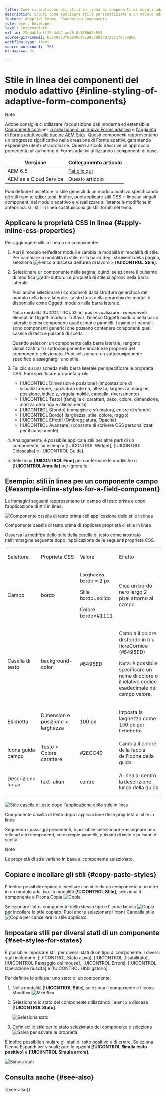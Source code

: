 ```yaml
---
title: Come si applicano gli stili in linea ai componenti di moduli adattivi?
description: Scopri come applicare stili personalizzati a un modulo adattivo, e come applicare le proprietà CSS in linea ai singoli componenti di un modulo adattivo.
feature: Adaptive Forms, Foundation Components
role: User, Developer
level: Intermediate
exl-id: 25adabfb-ff19-4cb2-aef5-0a8086d2e552
source-git-commit: b5340c23f0a2496f0528530bdd072871f0d70d62
workflow-type: tm+mt
source-wordcount: '761'
ht-degree: 3%

---
```


# Stile in linea dei componenti del modulo adattivo {#inline-styling-of-adaptive-form-components}

>[!NOTE]
>
> Adobe consiglia di utilizzare l&#39;acquisizione dati moderna ed estensibile [Componenti core](https://experienceleague.adobe.com/docs/experience-manager-core-components/using/adaptive-forms/introduction.html?lang=it) per [la creazione di un nuovo Forms adattivo](/help/forms/creating-adaptive-form-core-components.md) o [l&#39;aggiunta di Forms adattivo alle pagine AEM Sites](/help/forms/create-or-add-an-adaptive-form-to-aem-sites-page.md). Questi componenti rappresentano un progresso significativo nella creazione di Forms adattivi, garantendo esperienze utente straordinarie. Questo articolo descrive un approccio precedente all’authoring di Forms adattivi utilizzando i componenti di base.

| Versione | Collegamento articolo |
| -------- | ---------------------------- |
| AEM 6.5 | [Fai clic qui](https://experienceleague.adobe.com/docs/experience-manager-65/forms/adaptive-forms-basic-authoring/inline-style-adaptive-forms.html) |
| AEM as a Cloud Service | Questo articolo |

Puoi definire l&#39;aspetto e lo stile generali di un modulo adattivo specificando gli stili tramite [editor temi](themes.md). Inoltre, puoi applicare stili CSS in linea ai singoli componenti del modulo adattivo e visualizzare all’istante le modifiche in anteprima. Gli stili in linea sostituiscono gli stili forniti nel tema.

## Applicare le proprietà CSS in linea {#apply-inline-css-properties}

Per aggiungere stili in linea a un componente:

1. Apri il modulo nell’editor moduli e cambia la modalità in modalità di stile. Per cambiare la modalità in stile, nella barra degli strumenti della pagina, seleziona ![elenco a discesa dell&#39;area di lavoro](assets/Smock_ChevronDown.svg) > **[!UICONTROL Stile]**.
1. Selezionare un componente nella pagina, quindi selezionare il pulsante di modifica ![edit-button](assets/edit.svg). Le proprietà di stile si aprono nella barra laterale.

   Puoi anche selezionare i componenti dalla struttura gerarchica del modulo nella barra laterale. La struttura della gerarchia dei moduli è disponibile come Oggetti modulo nella barra laterale.

   Nella modalità [!UICONTROL Stile], puoi visualizzare i componenti elencati in Oggetti modulo. Tuttavia, l’elenco Oggetti modulo nella barra laterale elenca componenti quali campi e pannelli. I campi e i pannelli sono componenti generici che possono contenere componenti quali caselle di testo e pulsanti di scelta.

   Quando selezioni un componente dalla barra laterale, vengono visualizzati tutti i sottocomponenti elencati e le proprietà del componente selezionato. Puoi selezionare un sottocomponente specifico e assegnargli uno stile.

1. Fai clic su una scheda nella barra laterale per specificare le proprietà CSS. Puoi specificare proprietà quali:

   * [!UICONTROL Dimension e posizione] (impostazione di visualizzazione, spaziatura interna, altezza, larghezza, margine, posizione, indice z, virgola mobile, cancella, riversamento)
   * [!UICONTROL Testo] (famiglia di caratteri, peso, colore, dimensione, altezza della riga e allineamento)
   * [!UICONTROL Sfondo] (immagine e sfumatura, colore di sfondo)
   * [!UICONTROL Bordo] (larghezza, stile, colore, raggio)
   * [!UICONTROL Effetti] (Ombreggiatura, Opacità)
   * [!UICONTROL Avanzate] (consente di scrivere CSS personalizzati per il componente)

1. Analogamente, è possibile applicare stili per altre parti di un componente, ad esempio [!UICONTROL Widget], [!UICONTROL Didascalia] e [!UICONTROL Guida].
1. Seleziona **[!UICONTROL Fine]** per confermare le modifiche o **[!UICONTROL Annulla]** per ignorarle.

## Esempio: stili in linea per un componente campo {#example-inline-styles-for-a-field-component}

Le immagini seguenti rappresentano un campo di testo prima e dopo l’applicazione di stili in linea.

![Componente casella di testo prima dell&#39;applicazione dello stile in linea](assets/no-style.png)

Componente casella di testo prima di applicare proprietà di stile in linea

Osserva la modifica dello stile della casella di testo come mostrato nell’immagine seguente dopo l’applicazione delle seguenti proprietà CSS.

<table>
 <tbody>
  <tr>
   <td><p>Selettore</p> </td>
   <td><p>Proprietà CSS</p> </td>
   <td><p>Valore</p> </td>
   <td><p>Effetto</p> </td>
  </tr>
  <tr>
   <td><p>Campo</p> </td>
   <td><p>bordo</p> </td>
   <td><p>Larghezza bordo = 2 px</p> <p>Stile bordo=solido</p> <p>Colore bordo=#1111</p> </td>
   <td><p>Crea un bordo nero largo 2 pixel attorno al campo</p> </td>
  </tr>
  <tr>
   <td><p>Casella di testo</p> </td>
   <td><p>background-color</p> </td>
   <td><p>#6495ED</p> </td>
   <td><p>Cambia il colore di sfondo in blu fioreCornice (#6495ED)</p> <p>Nota: è possibile specificare un nome di colore o il relativo codice esadecimale nel campo valore.</p> </td>
  </tr>
  <tr>
   <td><p>Etichetta</p> </td>
   <td><p>Dimension e posizione &gt; larghezza</p> </td>
   <td><p>100 px</p> </td>
   <td><p>Imposta la larghezza come 100 px per l'etichetta</p> </td>
  </tr>
  <tr>
   <td>Icona guida campo</td>
   <td>Testo &gt; Colore carattere</td>
   <td>#2ECC40</td>
   <td>Cambia il colore della faccia dell'icona della guida.</td>
  </tr>
  <tr>
   <td><p>Descrizione lunga</p> </td>
   <td><p>text-align</p> </td>
   <td><p>centro</p> </td>
   <td><p>Allinea al centro la descrizione lunga della guida</p> </td>
  </tr>
 </tbody>
</table>

![Stile casella di testo dopo l&#39;applicazione dello stile in linea](assets/applied-style.png)

Componente casella di testo dopo l’applicazione delle proprietà di stile in linea

Seguendo i passaggi precedenti, è possibile selezionare e assegnare uno stile ad altri componenti, ad esempio pannelli, pulsanti di invio e pulsanti di scelta.

>[!NOTE]
>
>Le proprietà di stile variano in base al componente selezionato.

## Copiare e incollare gli stili {#copy-paste-styles}

È inoltre possibile copiare e incollare uno stile da un componente a un altro in un modulo adattivo. In modalità **[!UICONTROL Stile]**, seleziona il componente e l&#39;icona Copia ![Copia](assets/property-copy-icon.svg).

Selezionare l&#39;altro componente dello stesso tipo e l&#39;icona Incolla ![Copia](assets/Smock_Paste_18_N.svg) per incollare lo stile copiato. Puoi anche selezionare l&#39;icona Cancella stile ![Copia](assets/clear-style-icon.svg) per cancellare lo stile applicato.

## Impostare stili per diversi stati di un componente {#set-styles-for-states}

È possibile impostare stili per diversi stati di un tipo di componente. I diversi stati includono: [!UICONTROL Stato attivo], [!UICONTROL Disabilitato], [!UICONTROL Passaggio del mouse], [!UICONTROL Errore], [!UICONTROL Operazione riuscita] e [!UICONTROL Obbligatorio].

Per definire lo stile per uno stato di un componente:

1. Nella modalità **[!UICONTROL Stile]**, seleziona il componente e l&#39;icona Modifica ![Modifica](assets/Smock_Edit_18_N.svg).

1. Selezionare lo stato del componente utilizzando l&#39;elenco a discesa **[!UICONTROL Stato]**.

   ![Seleziona stato](assets/select-state.png)

1. Definisci lo stile per lo stato selezionato del componente e seleziona ![Salva](assets/save_icon.svg) per salvare le proprietà.

È inoltre possibile simulare gli stati di esito positivo e di errore. Seleziona l&#39;icona Espandi per visualizzare le opzioni **[!UICONTROL Simula esito positivo]** e **[!UICONTROL Simula errore]**.

![Simula stati](assets/simulate-states.png)


## Consulta anche {#see-also}

{{see-also}}


<!--

>[!MORELIKETHIS]
>
>* [Use themes in Adaptive Form Core Components ](/help/forms/using-themes-in-core-components.md)

-->